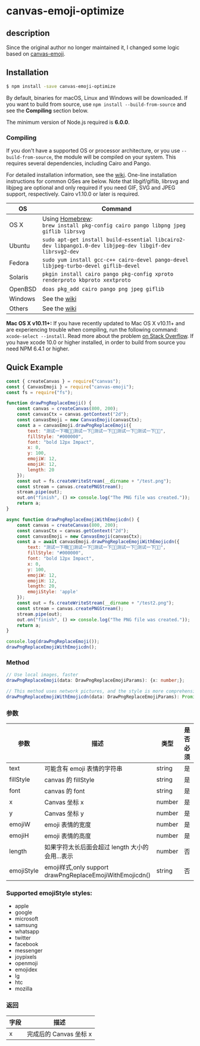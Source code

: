 # canvas-emoji-optimize

## description

Since the original author no longer maintained it, I changed some logic based on [canvas-emoji](https://github.com/Automattic/node-canvas/).

## Installation

```bash
$ npm install -save canvas-emoji-optimize
```

By default, binaries for macOS, Linux and Windows will be downloaded. If you want to build from source, use `npm install --build-from-source` and see the **Compiling** section below.

The minimum version of Node.js required is **6.0.0**.

### Compiling

If you don't have a supported OS or processor architecture, or you use `--build-from-source`, the module will be compiled on your system. This requires several dependencies, including Cairo and Pango.

For detailed installation information, see the [wiki](https://github.com/Automattic/node-canvas/wiki/_pages). One-line installation instructions for common OSes are below. Note that libgif/giflib, librsvg and libjpeg are optional and only required if you need GIF, SVG and JPEG support, respectively. Cairo v1.10.0 or later is required.

| OS      | Command                                                                                                  |
| ------- | -------------------------------------------------------------------------------------------------------- |
| OS X    | Using [Homebrew](https://brew.sh/):<br/>`brew install pkg-config cairo pango libpng jpeg giflib librsvg` |
| Ubuntu  | `sudo apt-get install build-essential libcairo2-dev libpango1.0-dev libjpeg-dev libgif-dev librsvg2-dev` |
| Fedora  | `sudo yum install gcc-c++ cairo-devel pango-devel libjpeg-turbo-devel giflib-devel`                      |
| Solaris | `pkgin install cairo pango pkg-config xproto renderproto kbproto xextproto`                              |
| OpenBSD | `doas pkg_add cairo pango png jpeg giflib`                                                               |
| Windows | See the [wiki](https://github.com/Automattic/node-canvas/wiki/Installation:-Windows)                     |
| Others  | See the [wiki](https://github.com/Automattic/node-canvas/wiki)                                           |

**Mac OS X v10.11+:** If you have recently updated to Mac OS X v10.11+ and are experiencing trouble when compiling, run the following command: `xcode-select --install`. Read more about the problem [on Stack Overflow](http://stackoverflow.com/a/32929012/148072).
If you have xcode 10.0 or higher installed, in order to build from source you need NPM 6.4.1 or higher.

## Quick Example

```javascript
const { createCanvas } = require("canvas");
const { CanvasEmoji } = require("canvas-emoji");
const fs = require("fs");

function drawPngReplaceEmoji() {
    const canvas = createCanvas(800, 200);
    const canvasCtx = canvas.getContext("2d");
    const canvasEmoji = new CanvasEmoji(canvasCtx);
    const a = canvasEmoji.drawPngReplaceEmoji({
        text: "测试一下哦💋💃测试一下💋测试一下💋💃测试一下💋测试一下💋💃",
        fillStyle: "#000000",
        font: "bold 12px Impact",
        x: 0,
        y: 100,
        emojiW: 12,
        emojiH: 12,
        length: 20
    });
    const out = fs.createWriteStream(__dirname + "/test.png");
    const stream = canvas.createPNGStream();
    stream.pipe(out);
    out.on("finish", () => console.log("The PNG file was created."));
    return a;
}

async function drawPngReplaceEmojiWithEmojicdn() {
    const canvas = createCanvas(800, 200);
    const canvasCtx = canvas.getContext("2d");
    const canvasEmoji = new CanvasEmoji(canvasCtx);
    const a = await canvasEmoji.drawPngReplaceEmojiWithEmojicdn({
        text: "测试一下哦💋💃测试一下💋测试一下💋💃测试一下💋测试一下💋💃",
        fillStyle: "#000000",
        font: "bold 12px Impact",
        x: 0,
        y: 100,
        emojiW: 12,
        emojiH: 12,
        length: 20,
        emojiStyle: 'apple'
    });
    const out = fs.createWriteStream(__dirname + "/test2.png");
    const stream = canvas.createPNGStream();
    stream.pipe(out);
    out.on("finish", () => console.log("The PNG file was created."));
    return a;
}

console.log(drawPngReplaceEmoji());
drawPngReplaceEmojiWithEmojicdn();
```
### Method
```typescript
// Use local images, faster
drawPngReplaceEmoji(data: DrawPngReplaceEmojiParams): {x: number;}; 

// This method uses network pictures, and the style is more comprehensive
drawPngReplaceEmojiWithEmojicdn(data: DrawPngReplaceEmojiParams): Promise<{ x: number; }>;
```

### 参数

| 参数      | 描述                                                     | 类型     | 是否必须 | default |
| --------- |--------------------------------------------------------|--------| -------- |---------|
| text      | 可能含有 emoji 表情的字符串                                      | string | 是       |
| fillStyle | canvas 的 fillStyle                                     | string | 是       |
| font      | canvas 的 font                                          | string | 是       |
| x         | Canvas 坐标 x                                            | number | 是       |
| y         | Canvas 坐标 y                                            | number | 是       |
| emojiW    | emoji 表情的宽度                                            | number | 是       |
| emojiH    | emoji 表情的高度                                            | number | 是       |
| length    | 如果字符太长后面会超过 length 大小的会用...表示                          | number | 否       |
| emojiStyle    | emoji样式,only support drawPngReplaceEmojiWithEmojicdn() | string | 否       | google  |

### Supported emojiStyle styles:
- apple
- google
- microsoft
- samsung
- whatsapp
- twitter
- facebook
- messenger
- joypixels
- openmoji
- emojidex
- lg
- htc
- mozilla

### 返回

| 字段 | 描述                   |
| ---- | ---------------------- |
| x    | 完成后的 Canvas 坐标 x |

